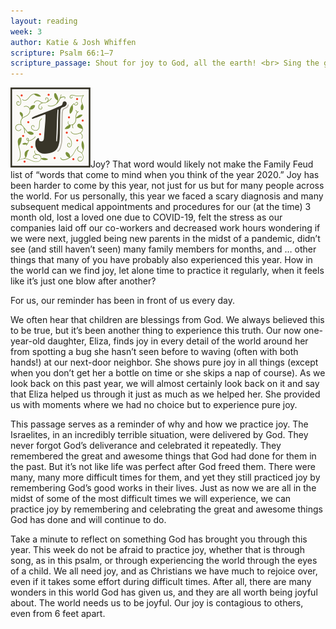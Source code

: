```yaml
---
layout: reading
week: 3
author: Katie & Josh Whiffen
scripture: Psalm 66:1—7
scripture_passage: Shout for joy to God, all the earth! <br> Sing the glory of his name&#59; <br> make his praise glorious. <br> Say to God, “How awesome are your deeds! <br> So great is your power <br> that your enemies cringe before you. <br> All the earth bows down to you&#59; <br> they sing praise to you, <br> they sing the praises of your name.” <br> <br> Come and see what God has done, <br> his awesome deeds for mankind! <br> He turned the sea into dry land, <br> they passed through the waters on foot— <br> come, let us rejoice in him. <br> He rules forever by his power, <br> his eyes watch the nations— <br> let not the rebellious rise up against him. <br>
---
```


<p><img class="drop-cap" src="/src/img/drop-cap-j.svg"><span>J</span>oy? That word would likely not make the Family Feud list of “words that come to mind when you think of the year 2020.” Joy has been harder to come by this year, not just for us but for many people across the world. For us personally, this year we faced a scary diagnosis and many subsequent medical appointments and procedures for our (at the time) 3 month old, lost a loved one due to COVID-19, felt the stress as our companies laid off our co-workers and decreased work hours wondering if we were next, juggled being new parents in the midst of a pandemic, didn’t see (and still haven’t seen) many family members for months, and … other things that many of you have probably also experienced this year. How in the world can we find joy, let alone time to practice it regularly, when it feels like it’s just one blow after another?</p>

For us, our reminder has been in front of us every day.

We often hear that children are blessings from God. We always believed this to be true, but it’s been another thing to experience this truth. Our now one-year-old daughter, Eliza, finds joy in every detail of the world around her from spotting a bug she hasn’t seen before to waving (often with both hands!) at our next-door neighbor. She shows pure joy in all things (except when you don’t get her a bottle on time or she skips a nap of course). As we look back on this past year, we will almost certainly look back on it and say that Eliza helped us through it just as much as we helped her. She provided us with moments where we had no choice but to experience pure joy.

This passage serves as a reminder of why and how we practice joy. The Israelites, in an incredibly terrible situation, were delivered by God. They never forgot God’s deliverance and celebrated it repeatedly. They remembered the great and awesome things that God had done for them in the past. But it’s not like life was perfect after God freed them. There were many, many more difficult times for them, and yet they still practiced joy by remembering God’s good works in their lives. Just as now we are all in the midst of some of the most difficult times we will experience, we can practice joy by remembering and celebrating the great and awesome things God has done and will continue to do.

Take a minute to reflect on something God has brought you through this year. This week do not be afraid to practice joy, whether that is through song, as in this psalm, or through experiencing the world through the eyes of a child. We all need joy, and as Christians we have much to rejoice over, even if it takes some effort during difficult times. After all, there are many wonders in this world God has given us, and they are all worth being joyful about. The world needs us to be joyful. Our joy is contagious to others, even from 6 feet apart.



